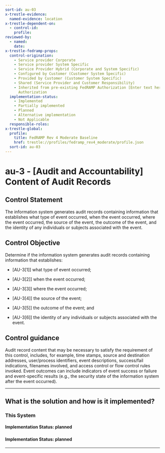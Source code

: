 ```yaml
---
sort-id: au-03
x-trestle-evidence:
  named-evidence: location
x-trestle-dependent-on:
  - control-id:
    profile:
reviewed-by:
  - named:
    date:
x-trestle-fedramp-props:
  control-origination:
    - Service provider Corporate
    - Service provider System Specific
    - Service Provider Hybrid (Corporate and System Specific)
    - Configured by Customer (Customer System Specific)
    - Provided by Customer (Customer System Specific)
    - Shared (Service Provider and Customer Responsibility)
    - Inherited from pre-existing FedRAMP Authorization [Enter text here], Date of
      Authorization
  implementation-status:
    - Implemented
    - Partially implemented
    - Planned
    - Alternative implementation
    - Not Applicable
  responsible-roles:
x-trestle-global:
  profile:
    title: FedRAMP Rev 4 Moderate Baseline
    href: trestle://profiles/fedramp_rev4_moderate/profile.json
  sort-id: au-03
---
```


# au-3 - \[Audit and Accountability\] Content of Audit Records

## Control Statement

The information system generates audit records containing information that establishes what type of event occurred, when the event occurred, where the event occurred, the source of the event, the outcome of the event, and the identity of any individuals or subjects associated with the event.

## Control Objective

Determine if the information system generates audit records containing information that establishes:

- \[AU-3[1]\] what type of event occurred;

- \[AU-3[2]\] when the event occurred;

- \[AU-3[3]\] where the event occurred;

- \[AU-3[4]\] the source of the event;

- \[AU-3[5]\] the outcome of the event; and

- \[AU-3[6]\] the identity of any individuals or subjects associated with the event.

## Control guidance

Audit record content that may be necessary to satisfy the requirement of this control, includes, for example, time stamps, source and destination addresses, user/process identifiers, event descriptions, success/fail indications, filenames involved, and access control or flow control rules invoked. Event outcomes can include indicators of event success or failure and event-specific results (e.g., the security state of the information system after the event occurred).

______________________________________________________________________

## What is the solution and how is it implemented?

<!-- For implementation status enter one of: implemented, partial, planned, alternative, not-applicable -->

<!-- Note that the list of rules under ### Rules: is read-only and changes will not be captured after assembly to JSON -->

### This System

<!-- Add implementation prose for the main This System component for control: au-3 -->

#### Implementation Status: planned

### 

<!-- Add control implementation description here for control: au-3 -->

#### Implementation Status: planned

______________________________________________________________________
